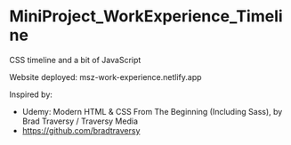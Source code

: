 # MiniProject_WorkExperience_Timeline
CSS timeline and a bit of JavaScript

Website deployed: msz-work-experience.netlify.app

Inspired by:
- Udemy: Modern HTML & CSS From The Beginning (Including Sass), by Brad Traversy / Traversy Media
- https://github.com/bradtraversy

